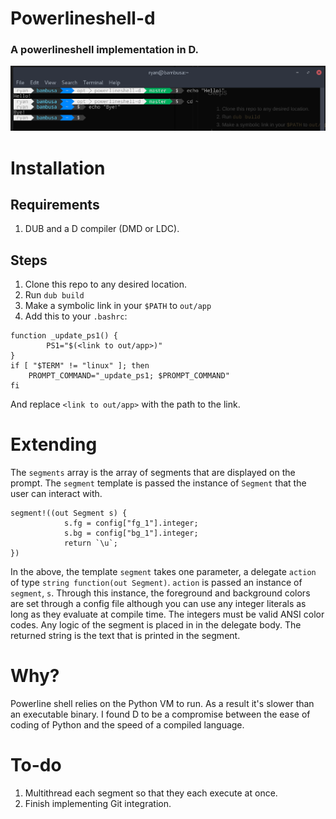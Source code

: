 # Powerlineshell-d
### A powerlineshell implementation in D.

![Screenshot 0](images/screenshot_0.png)

# Installation

## Requirements

1. DUB and a D compiler (DMD or LDC).

## Steps

1. Clone this repo to any desired location.
2. Run `dub build`
3. Make a symbolic link in your `$PATH` to `out/app`
4. Add this to your `.bashrc`:

```
function _update_ps1() {
        PS1="$(<link to out/app>)"
}
if [ "$TERM" != "linux" ]; then
    PROMPT_COMMAND="_update_ps1; $PROMPT_COMMAND"
fi
```

And replace `<link to out/app>` with the path to the link.



# Extending

The  `segments` array is the array of segments that are displayed on the prompt. The `segment` template is passed the instance of `Segment` that the user can interact with.

```
segment!((out Segment s) { 
            s.fg = config["fg_1"].integer;
            s.bg = config["bg_1"].integer;
            return `\u`;
})
```

In the above, the template `segment` takes one parameter, a delegate `action` of type `string function(out Segment)`. `action` is passed an instance of `segment`, `s`. Through this instance, the foreground and background colors are set through a config file although you can use any integer literals as long as they evaluate at compile time. The integers must be valid ANSI color codes. Any logic of the segment is placed in in the delegate body. The returned string is the text that is printed in the segment.

# Why?

Powerline shell relies on the Python VM to run. As a result it's slower than an executable binary. I found D to be a compromise between the ease of coding of Python and the speed of a compiled language.

# To-do

1. Multithread each segment so that they each execute at once.
2. Finish implementing Git integration.
